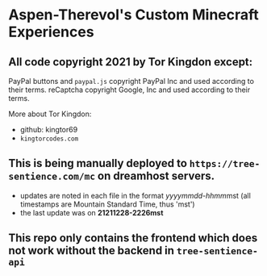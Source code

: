 # Aspen-Therevol's Custom Minecraft Experiences

## All code copyright 2021 by Tor Kingdon except:
PayPal buttons and `paypal.js` copyright PayPal Inc and used according to their terms.
reCaptcha copyright Google, Inc and used according to their terms.

More about Tor Kingdon:
 - github: kingtor69
 - `kingtorcodes.com`

## This is being manually deployed to `https://tree-sentience.com/mc` on dreamhost servers.
 - updates are noted in each file in the format *yyyymmdd-hhmm*mst (all timestamps are Mountain Standard Time, thus 'mst')
 - the last update was on **21211228-2226mst** 

## This repo only contains the frontend which does not work without the backend in `tree-sentience-api`
